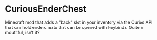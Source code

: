 # CuriousEnderChest
Minecraft mod that adds a "back" slot in your inventory via the Curios API that can hold enderchests that can be opened with Keybinds. Quite a mouthful, isn't it?
